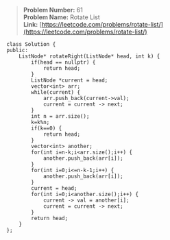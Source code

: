 > **Problem Number:** 61 <br>
> **Problem Name:** Rotate List <br>
> **Link:** [https://leetcode.com/problems/rotate-list/](https://leetcode.com/problems/rotate-list/) <br>

    class Solution {
    public:
        ListNode* rotateRight(ListNode* head, int k) {
            if(head == nullptr) {
                return head;
            }
            ListNode *current = head;
            vector<int> arr;
            while(current) {
                arr.push_back(current->val);
                current = current -> next;
            }
            int n = arr.size();
            k=k%n;
            if(k==0) {
                return head;
            }
            vector<int> another;
            for(int i=n-k;i<arr.size();i++) {
                another.push_back(arr[i]);
            }
            for(int i=0;i<=n-k-1;i++) {
                another.push_back(arr[i]);
            }
            current = head;
            for(int i=0;i<another.size();i++) {
                current -> val = another[i];
                current = current -> next;
            }
            return head;
        }
    };
